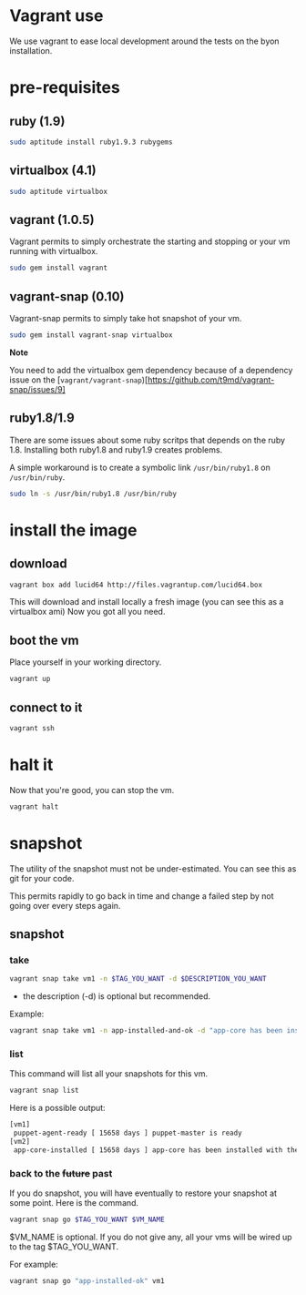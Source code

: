 Vagrant use
===========

We use vagrant to ease local development around the tests on the byon installation.

# pre-requisites

## ruby (1.9)

``` sh
sudo aptitude install ruby1.9.3 rubygems
```

## virtualbox (4.1)

``` sh
sudo aptitude virtualbox
```

## vagrant (1.0.5)

Vagrant permits to simply orchestrate the starting and stopping or your vm running with virtualbox.

```sh
sudo gem install vagrant
```

## vagrant-snap (0.10)

Vagrant-snap permits to simply take hot snapshot of your vm.

```sh
sudo gem install vagrant-snap virtualbox
```

**Note**

You need to add the virtualbox gem dependency because of a dependency issue on the [`vagrant/vagrant-snap`)[https://github.com/t9md/vagrant-snap/issues/9]

## ruby1.8/1.9

There are some issues about some ruby scritps that depends on the ruby 1.8.
Installing both ruby1.8 and ruby1.9 creates problems.

A simple workaround is to create a symbolic link `/usr/bin/ruby1.8` on `/usr/bin/ruby`.

```sh
sudo ln -s /usr/bin/ruby1.8 /usr/bin/ruby
```

# install the image

## download

```sh
vagrant box add lucid64 http://files.vagrantup.com/lucid64.box
```

This will download and install locally a fresh image (you can see this as a virtualbox ami)
Now you got all you need.

## boot the vm

Place yourself in your working directory.

```sh
vagrant up
```

## connect to it

```sh
vagrant ssh
```

# halt it

Now that you're good, you can stop the vm.

```sh
vagrant halt
```

# snapshot

The utility of the snapshot must not be under-estimated.
You can see this as git for your code.

This permits rapidly to go back in time and change a failed step by not going over every steps again.

## snapshot

### take

```sh
vagrant snap take vm1 -n $TAG_YOU_WANT -d $DESCRIPTION_YOU_WANT
```

- the description (-d) is optional but recommended.

Example:

```sh
vagrant snap take vm1 -n app-installed-and-ok -d "app-core has been installed via puppet and is ok."
```

### list

This command will list all your snapshots for this vm.

```sh
vagrant snap list
```

Here is a possible output:

``` sh
[vm1]
 puppet-agent-ready [ 15658 days ] puppet-master is ready
[vm2]
 app-core-installed [ 15658 days ] app-core has been installed with the puppet agent
```

### back to the ~~future~~ past

If you do snapshot, you will have eventually to restore your snapshot at some point.
Here is the command.

```sh
vagrant snap go $TAG_YOU_WANT $VM_NAME
```

$VM_NAME is optional.
If you do not give any, all your vms will be wired up to the tag $TAG_YOU_WANT.

For example:

```sh
vagrant snap go "app-installed-ok" vm1
```
